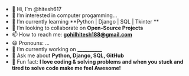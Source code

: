 - 👋 Hi, I’m @hitesh617
- 👀 I’m interested in computer progamming...
- 🌱 I’m currently learning **Python | Django | SQL | Tkinter **
- 👯 I’m looking to collaborate on **Open-Source Projects**
- 📫 How to reach me: **gohilhitesh188@gmail.com**
- 😄 Pronouns: ...
- 🔭 I’m currently working on **__________**
- 💬 Ask me about **Python, Django, SQL, GitHub**
- 🚀 Fun fact: **I love coding & solving problems and when you stuck and tired to solve code make me feel Awesome!**

<!---
hitesh617/hitesh617 is a ✨ special ✨ repository because its `README.md` (this file) appears on your GitHub profile.
You can click the Preview link to take a look at your changes.
--->
